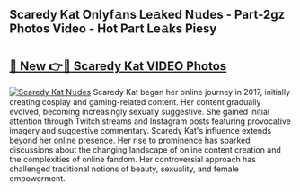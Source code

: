 ## Scaredy Kat Onlyf𝚊ns Le𝚊ked N𝚞des - Part-2gz Photos Video - Hot Part Le𝚊ks Piesy

# <h2><a href="http://ac29781.deff.icu/?id=Scaredy+Kat">🔗 New 👉🔴 Scaredy Kat VIDEO Photos</a></h2>

[![Scaredy Kat N𝚞des](https://i.imgur.com/rIISA9y.gif)](http://ac29781.deff.icu/?id=Scaredy+Kat)
Scaredy Kat began her online journey in 2017, initially creating cosplay and gaming-related content. Her content gradually evolved, becoming increasingly sexually suggestive. She gained initial attention through Twitch streams and Instagram posts featuring provocative imagery and suggestive commentary. Scaredy Kat's influence extends beyond her online presence. Her rise to prominence has sparked discussions about the changing landscape of online content creation and the complexities of online fandom. Her controversial approach has challenged traditional notions of beauty, sexuality, and female empowerment.

